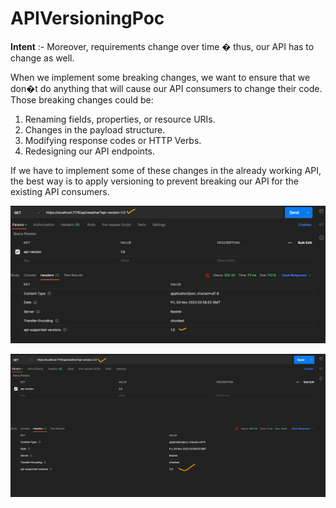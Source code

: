 # APIVersioningPoc

**Intent** :- Moreover, requirements change over time � thus, our API has to change as well.

When we implement some breaking changes, we want to ensure that we don�t do anything that will cause our API consumers to change their code. Those breaking changes could be:

1. Renaming fields, properties, or resource URIs.
2. Changes in the payload structure.
3. Modifying response codes or HTTP Verbs.
4. Redesigning our API endpoints.

If we have to implement some of these changes in the already working API, the best way is to apply versioning to prevent breaking our API for the existing API consumers.

![Alt text](image.png)

![Alt text](image-1.png)
